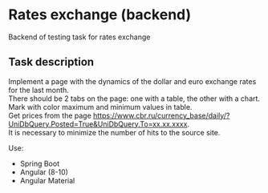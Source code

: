 # Rates exchange (backend)

Backend of testing task for rates exchange

## Task description

Implement a page with the dynamics of the dollar and euro exchange rates for the last month.  
There should be 2 tabs on the page: one with a table, the other with a chart.  
Mark with color maximum and minimum values in table.  
Get prices from the page https://www.cbr.ru/currency_base/daily/?UniDbQuery.Posted=True&UniDbQuery.To=xx.xx.xxxx.  
It is necessary to minimize the number of hits to the source site.  

Use:
* Spring Boot
* Angular (8-10)
* Angular Material
